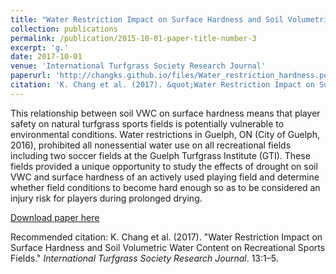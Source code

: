 ```yaml
---
title: "Water Restriction Impact on Surface Hardness and Soil Volumetric Water Content on Recreational Sports Fields"
collection: publications
permalink: /publication/2015-10-01-paper-title-number-3
excerpt: 'g.'
date: 2017-10-01
venue: 'International Turfgrass Society Research Journal'
paperurl: 'http://changks.github.io/files/Water_restriction_hardness.pdf'
citation: 'K. Chang et al. (2017). &quot;Water Restriction Impact on Surface Hardness and Soil Volumetric Water Content on Recreational Sports Fields.&quot; <i>International Turfgrass Society Research Journal</i>. 13:1–5.'
---
```

This relationship between soil VWC on surface hardness means that player safety on natural turfgrass sports fields is potentially vulnerable to environmental conditions. Water restrictions in Guelph, ON (City of Guelph, 2016), prohibited all nonessential water use on all recreational fields including two soccer fields at the Guelph Turfgrass Institute (GTI). These fields provided a unique opportunity to study the effects of drought on soil VWC and surface hardness of an actively used playing field and determine whether field conditions to become hard enough so as to be considered an injury risk for players during prolonged drying.

[Download paper here](http://changks.github.io/files/Water_restriction_hardness.pdf)

Recommended citation: K. Chang et al. (2017). &quot;Water Restriction Impact on Surface Hardness and Soil Volumetric Water Content on Recreational Sports Fields.&quot; <i>International Turfgrass Society Research Journal</i>. 13:1–5.



